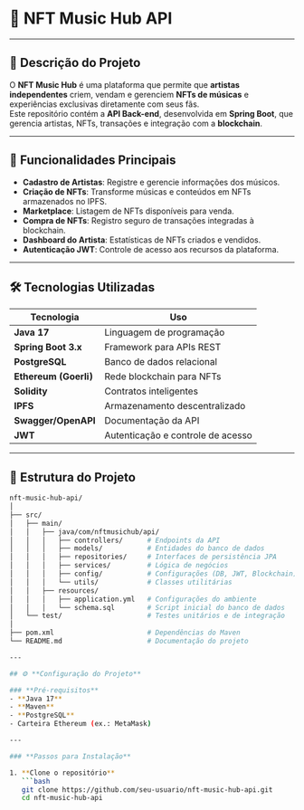 # 🎵 **NFT Music Hub API**

---

## **📖 Descrição do Projeto**

O **NFT Music Hub** é uma plataforma que permite que **artistas independentes** criem, vendam e gerenciem **NFTs de músicas** e experiências exclusivas diretamente com seus fãs.  
Este repositório contém a **API Back-end**, desenvolvida em **Spring Boot**, que gerencia artistas, NFTs, transações e integração com a **blockchain**.

---

## 🚀 **Funcionalidades Principais**

- **Cadastro de Artistas**: Registre e gerencie informações dos músicos.
- **Criação de NFTs**: Transforme músicas e conteúdos em NFTs armazenados no IPFS.
- **Marketplace**: Listagem de NFTs disponíveis para venda.
- **Compra de NFTs**: Registro seguro de transações integradas à blockchain.
- **Dashboard do Artista**: Estatísticas de NFTs criados e vendidos.
- **Autenticação JWT**: Controle de acesso aos recursos da plataforma.

---

## 🛠️ **Tecnologias Utilizadas**

| **Tecnologia**         | **Uso**                             |
|-------------------------|-------------------------------------|
| **Java 17**            | Linguagem de programação           |
| **Spring Boot 3.x**     | Framework para APIs REST           |
| **PostgreSQL**          | Banco de dados relacional          |
| **Ethereum (Goerli)**   | Rede blockchain para NFTs          |
| **Solidity**            | Contratos inteligentes             |
| **IPFS**                | Armazenamento descentralizado      |
| **Swagger/OpenAPI**     | Documentação da API                |
| **JWT**                 | Autenticação e controle de acesso  |

---

## 📂 **Estrutura do Projeto**

```bash
nft-music-hub-api/
│
├── src/
│   ├── main/
│   │   ├── java/com/nftmusichub/api/
│   │   │   ├── controllers/      # Endpoints da API
│   │   │   ├── models/           # Entidades do banco de dados
│   │   │   ├── repositories/     # Interfaces de persistência JPA
│   │   │   ├── services/         # Lógica de negócios
│   │   │   ├── config/           # Configurações (DB, JWT, Blockchain)
│   │   │   └── utils/            # Classes utilitárias
│   │   ├── resources/
│   │   │   ├── application.yml   # Configurações do ambiente
│   │   │   └── schema.sql        # Script inicial do banco de dados
│   └── test/                     # Testes unitários e de integração
│
├── pom.xml                       # Dependências do Maven
└── README.md                     # Documentação do projeto

---

## ⚙️ **Configuração do Projeto**

### **Pré-requisitos**
- **Java 17**  
- **Maven**  
- **PostgreSQL**  
- Carteira Ethereum (ex.: MetaMask)

---

### **Passos para Instalação**

1. **Clone o repositório**  
   ```bash
   git clone https://github.com/seu-usuario/nft-music-hub-api.git
   cd nft-music-hub-api


